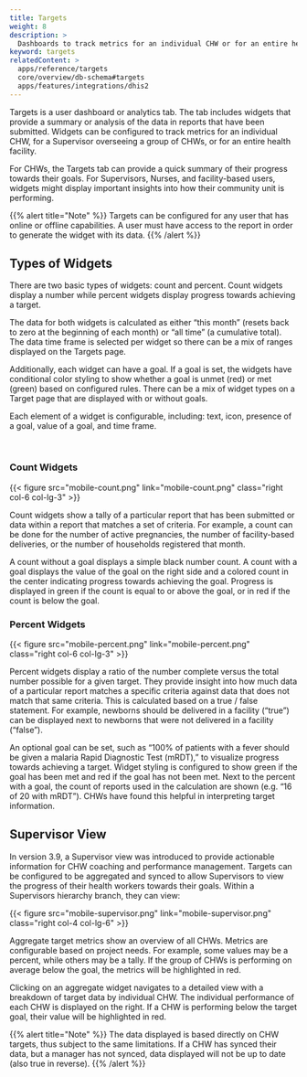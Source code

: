 ```yaml
---
title: Targets
weight: 8
description: >
  Dashboards to track metrics for an individual CHW or for an entire health facility
keyword: targets
relatedContent: >
  apps/reference/targets
  core/overview/db-schema#targets
  apps/features/integrations/dhis2
---
```

<!-- ## Targets: Performance Dashboards -->

Targets is a user dashboard or analytics tab. The tab includes  widgets that provide a summary or analysis of the data in reports that have been submitted. Widgets can be configured to track metrics for an individual CHW, for a Supervisor overseeing a group of CHWs, or for an entire health facility. 

For CHWs, the Targets tab can provide a quick summary of their progress towards their goals. For Supervisors, Nurses, and facility-based users, widgets might display important insights into how their community unit is performing.

{{% alert title="Note" %}} Targets can be configured for any user that has online or offline capabilities. A user must have access to the report in order to generate the widget with its data. {{% /alert %}}

## Types of Widgets

There are two basic types of widgets: count and percent. Count widgets display a number while percent widgets display progress towards achieving a target. 

The data for both widgets is calculated as either “this month” (resets back to zero at the beginning of each month) or “all time” (a cumulative total). The data time frame is selected per widget so there can be a mix of ranges displayed on the Targets page.

Additionally, each widget can have a goal. If a goal is set, the widgets have conditional color styling to show whether a goal is unmet (red) or met (green) based on configured rules. There can be a mix of widget types on a Target page that are displayed with or without goals.

Each element of a widget is configurable, including: text, icon, presence of a goal, value of a goal, and time frame.

<br clear="all">

### Count Widgets

{{< figure src="mobile-count.png" link="mobile-count.png" class="right col-6 col-lg-3" >}}

Count widgets show a tally of a particular report that has been submitted or data within a report that matches a set of criteria. For example, a count can be done for the number of active pregnancies, the number of facility-based deliveries, or the number of households registered that month.

A count without a goal displays a simple black number count. A count with a goal displays the value of the goal on the right side and a colored count in the center indicating progress towards achieving the goal. Progress is displayed in green if the count is equal to or above the goal, or in red if the count is below the goal.

### Percent Widgets

{{< figure src="mobile-percent.png" link="mobile-percent.png" class="right col-6 col-lg-3" >}}

Percent widgets display a ratio of the number complete versus the total number possible for a given target. They provide insight into how much data of a particular report matches a specific criteria against data that does not match that same criteria. This is calculated based on a true / false statement. For example, newborns should be delivered in a facility (“true”) can be displayed next to newborns that were not delivered in a facility (“false”).

An optional goal can be set, such as “100% of patients with a fever should be given a malaria Rapid Diagnostic Test (mRDT),” to visualize progress towards achieving a target. Widget styling is configured to show green if the goal has been met and red if the goal has not been met. Next to the percent with a goal, the count of reports used in the calculation are shown (e.g. “16 of 20 with mRDT”). CHWs have found this helpful in interpreting target information.

## Supervisor View

In version 3.9, a Supervisor view was introduced to provide actionable information for CHW coaching and performance management. Targets can be configured to be aggregated and synced to allow Supervisors to view the progress of their health workers towards their goals. Within a Supervisors hierarchy branch, they can view:

{{< figure src="mobile-supervisor.png" link="mobile-supervisor.png" class="right col-4 col-lg-6" >}}

Aggregate target metrics show an overview of all CHWs. Metrics are configurable based on project needs. For example, some values may be a percent, while others may be a tally. If the group of CHWs is performing on average below the goal, the metrics will be highlighted in red.

Clicking on an aggregate widget navigates to a detailed view with a breakdown of target data by individual CHW. The individual performance of each CHW is displayed on the right. If a CHW is performing below the target goal, their value will be highlighted in red. 

{{% alert title="Note" %}} The data displayed is based directly on CHW targets, thus subject to the same limitations. If a CHW has synced their data, but a manager has not synced, data displayed will not be up to date (also true in reverse). {{% /alert %}}
